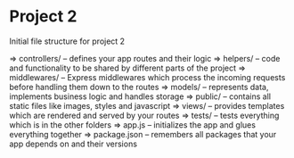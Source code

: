 # Project 2

Initial file structure for project 2

=> controllers/ – defines your app routes and their logic
=> helpers/ – code and functionality to be shared by different parts of the project
=> middlewares/ – Express middlewares which process the incoming requests before handling them down to the routes
=> models/ – represents data, implements business logic and handles storage
=> public/ – contains all static files like images, styles and javascript
=> views/ – provides templates which are rendered and served by your routes
=> tests/ – tests everything which is in the other folders
=> app.js – initializes the app and glues everything together
=> package.json – remembers all packages that your app depends on and their versions